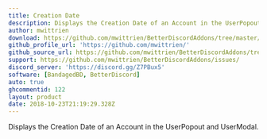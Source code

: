 ```yaml
---
title: Creation Date
description: Displays the Creation Date of an Account in the UserPopout and UserModal.
author: mwittrien
download: https://github.com/mwittrien/BetterDiscordAddons/tree/master/Plugins/CreationDate
github_profile_url: 'https://github.com/mwittrien/'
github_source_url: https://github.com/mwittrien/BetterDiscordAddons/tree/master/Plugins/CreationDate
support: https://github.com/mwittrien/BetterDiscordAddons/issues/
discord_server: 'https://discord.gg/Z7PBux5'
software: [BandagedBD, BetterDiscord]
auto: true
ghcommentid: 122
layout: product
date: 2018-10-23T21:19:29.328Z
---
```

Displays the Creation Date of an Account in the UserPopout and UserModal.